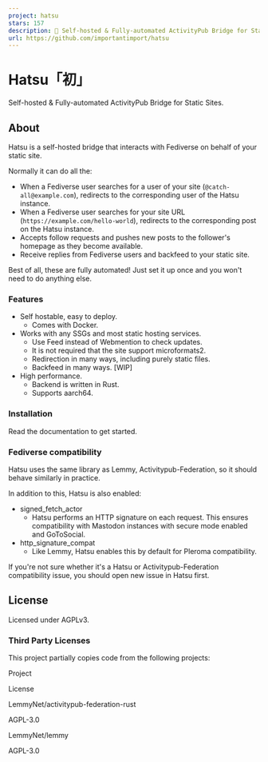 ```yaml
---
project: hatsu
stars: 157
description: 🩵 Self-hosted & Fully-automated ActivityPub Bridge for Static Sites.
url: https://github.com/importantimport/hatsu
---
```


Hatsu「初」
========

Self-hosted & Fully-automated ActivityPub Bridge for Static Sites.

About
-----

Hatsu is a self-hosted bridge that interacts with Fediverse on behalf of your static site.

Normally it can do all the:

-   When a Fediverse user searches for a user of your site (`@catch-all@example.com`), redirects to the corresponding user of the Hatsu instance.
-   When a Fediverse user searches for your site URL (`https://example.com/hello-world`), redirects to the corresponding post on the Hatsu instance.
-   Accepts follow requests and pushes new posts to the follower's homepage as they become available.
-   Receive replies from Fediverse users and backfeed to your static site.

Best of all, these are fully automated! Just set it up once and you won't need to do anything else.

### Features

-   Self hostable, easy to deploy.
    -   Comes with Docker.
-   Works with any SSGs and most static hosting services.
    -   Use Feed instead of Webmention to check updates.
    -   It is not required that the site support microformats2.
    -   Redirection in many ways, including purely static files.
    -   Backfeed in many ways. \[WIP\]
-   High performance.
    -   Backend is written in Rust.
    -   Supports aarch64.

### Installation

Read the documentation to get started.

### Fediverse compatibility

Hatsu uses the same library as Lemmy, Activitypub-Federation, so it should behave similarly in practice.

In addition to this, Hatsu is also enabled:

-   signed\_fetch\_actor
    -   Hatsu performs an HTTP signature on each request. This ensures compatibility with Mastodon instances with secure mode enabled and GoToSocial.
-   http\_signature\_compat
    -   Like Lemmy, Hatsu enables this by default for Pleroma compatibility.

If you're not sure whether it's a Hatsu or Activitypub-Federation compatibility issue, you should open new issue in Hatsu first.

License
-------

Licensed under AGPLv3.

### Third Party Licenses

This project partially copies code from the following projects:

Project

License

LemmyNet/activitypub-federation-rust

AGPL-3.0

LemmyNet/lemmy

AGPL-3.0
